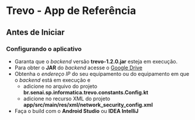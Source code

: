 # Trevo - App de Referência
## Antes de Iniciar
### Configurando o aplicativo
* Garanta que o *backend* versão **trevo-1.2.0.jar** esteja em execução.
* Para obter o **JAR** do *backend* acesse o [Google Drive](https://drive.google.com/file/d/1IyrZPPFVGd8arN-KRixdTiEvE67JOed1/view?usp=drive_link)
* Obtenha o *endereço IP* do seu equipamento ou do equipamento
em que o *backend* está em execução e 
  * adicione no arquivo do
  projeto **br.senai.sp.informatica.trevo.constants.Config.kt**
  * adicione no recurso XML do projeto
  **app/src/main/res/xml/network_security_config.xml**
* Faça o build com o **Android Studio** ou **IDEA IntelliJ**
